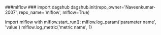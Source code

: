 ###mlflow ###
import dagshub
dagshub.init(repo_owner='Naveenkumar-2007', repo_name='mlflow', mlflow=True)

import mlflow
with mlflow.start_run():
  mlflow.log_param('parameter name', 'value')
  mlflow.log_metric('metric name', 1)